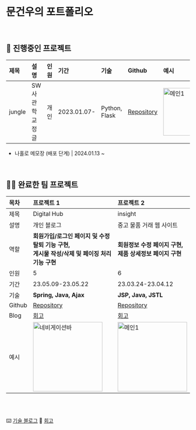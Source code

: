 # 문건우의 포트폴리오

<br>

## 📌 진행중인 프로젝트

|제목|설명|인원|기간|기술|Github|예시|
|:---|:---|:---|:---|:---|:---|:---|
| jungle | SW사관학교 정글 | 개인 | 2023.01.07- | Python, Flask | <a href="https://github.com/GEONU-MOON/jungle" target="_blank">Repository</a> | <img height="130" alt="메인1" src="https://swjungle.net/static/image/ogimage.png"> |


- 나홀로 메모장 (배포 단계) | 2024.01.13 ~

<br>

## 👏🏼 완료한 팀 프로젝트

|목차|**프로젝트 1**|**프로젝트 2**|
|:---|:---|:---|
| 제목 | Digital Hub | insight |
| 설명 | 개인 블로그 | 중고 물품 거래 웹 사이트 |
| 역할 | **회원가입/로그인 페이지 및 수정 탈퇴 기능 구현, <br>게시물 작성/삭제 및 페이징 처리 기능 구현** | **회원정보 수정 페이지 구현, <br>제품 상세정보 페이지 구현** |
| 인원 | 5 | 6 |
| 기간 | 23.05.09-23.05.22 | 23.03.24-23.04.12 |
| 기술 | **Spring, Java, Ajax** | **JSP, Java, JSTL** |
| Github | <a href="https://github.com/GEONU-MOON/spring-project" target="_blank">Repository</a> | <a href="https://github.com/rilac/insight" target="_blank">Repository</a> |
| Blog | <a href="" target="_blank">회고</a> | <a href="" target="_blank">회고</a> |
| 예시 | <img height="190" alt="네비게이션바" src=""> | <img height="190" alt="메인1" src=""> |

<br>
<br>

⌨️ [기술 블로그](https://velog.io/@moondy2209/)
💭 [회고]()
